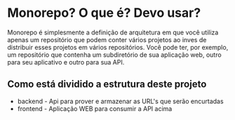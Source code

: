 # Monorepo? O que é? Devo usar?
Monorepo é simplesmente a definição de arquitetura em que você utiliza apenas um repositório que podem conter vários projetos ao inves de distribuir esses projetos em vários repositórios. Você pode ter, por exemplo, um repositório que contenha um subdiretório de sua aplicação web, outro para seu aplicativo e outro para sua API.



## Como está dividido a estrutura deste projeto
- backend - Api para prover e armazenar as URL's que serão encurtadas
- frontend - Aplicação WEB para consumir a API acima
